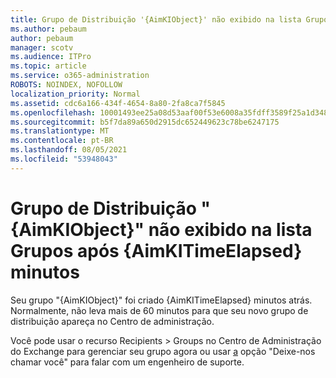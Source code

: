 ```yaml
---
title: Grupo de Distribuição '{AimKIObject}' não exibido na lista Grupos após {AimKITimeElapsed} minutos
ms.author: pebaum
author: pebaum
manager: scotv
ms.audience: ITPro
ms.topic: article
ms.service: o365-administration
ROBOTS: NOINDEX, NOFOLLOW
localization_priority: Normal
ms.assetid: cdc6a166-434f-4654-8a80-2fa8ca7f5845
ms.openlocfilehash: 10001493ee25a08d53aaf00f53e6008a35fdff3589f25a1d348547de08a6fd3a
ms.sourcegitcommit: b5f7da89a650d2915dc652449623c78be6247175
ms.translationtype: MT
ms.contentlocale: pt-BR
ms.lasthandoff: 08/05/2021
ms.locfileid: "53948043"
---
```

# <a name="distribution-group-aimkiobject-not-showing-in-groups-list-after-aimkitimeelapsed-minutes"></a>Grupo de Distribuição "{AimKIObject}" não exibido na lista Grupos após {AimKITimeElapsed} minutos

Seu grupo "{AimKIObject}" foi criado {AimKITimeElapsed} minutos atrás. Normalmente, não leva mais de 60 minutos para que seu novo grupo de distribuição apareça no Centro de administração.
  
Você pode usar o recurso Recipients > Groups no Centro de Administração do Exchange para gerenciar seu grupo agora ou usar [a](https://outlook.office365.com/ecp/?rfr=Admin_o365&amp;exsvurl=1&amp;mkt=en-US.aspx) opção "Deixe-nos chamar você" para falar com um engenheiro de suporte. 
  